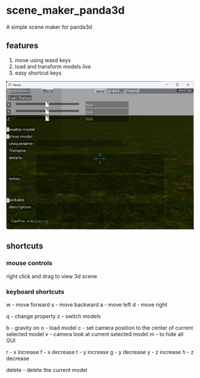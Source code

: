# scene_maker_panda3d
A simple scene maker for panda3d

## features
1. move using wasd keys
2. load and transform models live
3. easy shortcut keys

![Screenshot of window](Screenshot.jpg)

## shortcuts

### mouse controls
right click and drag to view 3d scene

### keyboard shortcuts

w - move forward
s - move backward
a - move left
d - move right

q - change property
z - switch models

b - gravity on
o - load model
c - set camera position to the center of current selected model
v - camera look at current selected model
m - to hide all GUI

r - x increase
f - x decrease
t - y increase
g - y decrease
y - z increase
h - z decrease

delete - delete the current model

